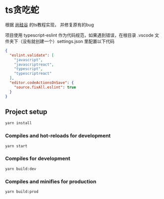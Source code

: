# ts贪吃蛇

根据 [尚硅谷](https://www.bilibili.com/video/BV1Xy4y1v7S2?spm_id_from=333.999.0.0) 的ts教程实现，
并修复原有的bug

项目使用 typescript-eslint 作为代码规范，如果遇到错误，在根目录 .vscode 文件夹下（没有就创建一个）settings.json 里配置以下代码

```json
{
  "eslint.validate": [
    "javascript",
    "javascriptreact",
    "typescript",
    "typescriptreact"
  ],
  "editor.codeActionsOnSave": {
    "source.fixAll.eslint": true
  }
}
```

## Project setup

```bash
yarn install
```

### Compiles and hot-reloads for development

```bash
yarn start
```

### Compiles for development

```bash
yarn build:dev
```

### Compiles and minifies for production

```bash
yarn build:prod
```
